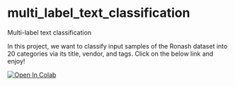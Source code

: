 # multi_label_text_classification
Multi-label text classification


In this project, we want to classify input samples of the Ronash dataset into 20 categories via its title, vendor, and tags. Click on the below link and enjoy!

[![Open In Colab](https://colab.research.google.com/assets/colab-badge.svg)](https://colab.research.google.com/github/aliejabbari/multi_label_text_classification/blob/main/Multi_label_text_classification.ipynb)
